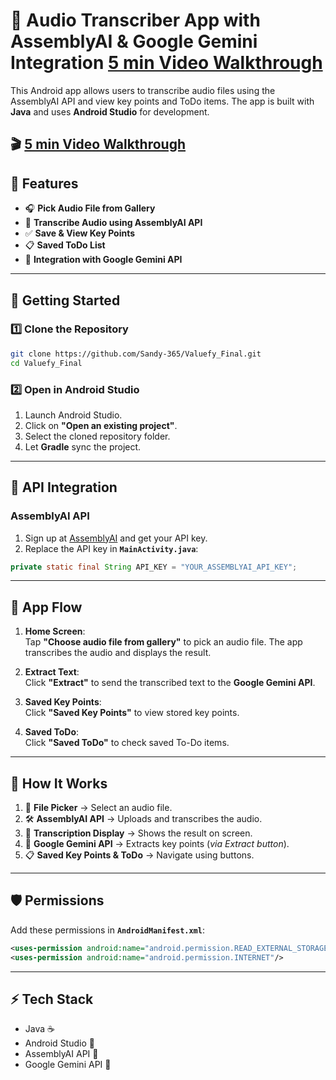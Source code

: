 



# 🎵 Audio Transcriber App with AssemblyAI & Google Gemini Integration [**5 min Video Walkthrough**](https://drive.google.com/file/d/1o6M3QrhylcThJYZJmizkOCXRR3nxYzzI/view?usp=sharing)

This Android app allows users to transcribe audio files using the AssemblyAI API and view key points and ToDo items. The app is built with **Java** and uses **Android Studio** for development.

🎬 [**5 min Video Walkthrough**](https://drive.google.com/file/d/1o6M3QrhylcThJYZJmizkOCXRR3nxYzzI/view?usp=sharing)
---

## 📁 Features

- 🎧 **Pick Audio File from Gallery**
- 📝 **Transcribe Audio using AssemblyAI API**
- ✅ **Save & View Key Points**
- 📋 **Saved ToDo List**
- 🔗 **Integration with Google Gemini API**

---

## 🚀 Getting Started

### 1️⃣ Clone the Repository

```bash
git clone https://github.com/Sandy-365/Valuefy_Final.git
cd Valuefy_Final
```

### 2️⃣ Open in Android Studio

1. Launch Android Studio.
2. Click on **"Open an existing project"**.
3. Select the cloned repository folder.
4. Let **Gradle** sync the project.

---

## 🔑 API Integration

### AssemblyAI API

1. Sign up at [AssemblyAI](https://www.assemblyai.com) and get your API key.
2. Replace the API key in **`MainActivity.java`**:

```java
private static final String API_KEY = "YOUR_ASSEMBLYAI_API_KEY";
```

---

## 📱 App Flow

1. **Home Screen**:  
   Tap **"Choose audio file from gallery"** to pick an audio file. The app transcribes the audio and displays the result.

2. **Extract Text**:  
   Click **"Extract"** to send the transcribed text to the **Google Gemini API**.

3. **Saved Key Points**:  
   Click **"Saved Key Points"** to view stored key points.

4. **Saved ToDo**:  
   Click **"Saved ToDo"** to check saved To-Do items.

---

## 📂 How It Works

1. 📂 **File Picker** → Select an audio file.  
2. 🛠️ **AssemblyAI API** → Uploads and transcribes the audio.  
3. 📝 **Transcription Display** → Shows the result on screen.  
4. 🌟 **Google Gemini API** → Extracts key points (*via Extract button*).  
5. 📋 **Saved Key Points & ToDo** → Navigate using buttons.

---

## 🛡️ Permissions

Add these permissions in **`AndroidManifest.xml`**:

```xml
<uses-permission android:name="android.permission.READ_EXTERNAL_STORAGE"/>
<uses-permission android:name="android.permission.INTERNET"/>
```

---

## ⚡ Tech Stack

- Java ☕
- Android Studio 📱
- AssemblyAI API 🎤
- Google Gemini API 🔗
